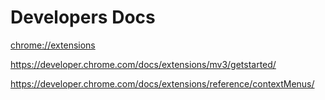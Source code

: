 # Developers Docs 
[chrome://extensions](chrome://extensions)

https://developer.chrome.com/docs/extensions/mv3/getstarted/

https://developer.chrome.com/docs/extensions/reference/contextMenus/

